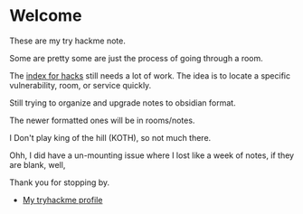 # Welcome


These are my try hackme note.

Some are pretty some are just the process of going through a room.

The [index for hacks](/indexForHacks) still needs a lot of work.  The idea is to locate a specific vulnerability, room, or service quickly.

Still trying to organize and upgrade notes to obsidian format.  

The newer formatted ones will be in rooms/notes.

I Don't play king of the hill (KOTH), so not much there. 

Ohh, I did have a un-mounting issue where I lost like a week of notes, if they are blank, well, 

Thank you for stopping by.


- [My tryhackme profile](https://tryhackme.com/p/max55005500)